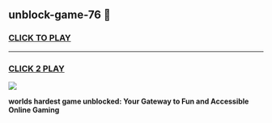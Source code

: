 
## unblock-game-76 👋
<h3>
<a href="https://premium.freeplayer.one?title=unblock-game-76&ref=14F">CLICK TO PLAY</a></h3>
<hr>

<h3>
<a href="https://premium.freeplayer.one?title=unblock-game-76&ref=14F">CLICK 2 PLAY</a>
  
</h3>

<a href="https://premium.freeplayer.one?title=unblock-game-76&ref=12F/"><img src="https://clearcache.store/games.png"></a>


**worlds hardest game unblocked: Your Gateway to Fun and Accessible Online Gaming**
